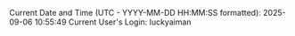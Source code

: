 Current Date and Time (UTC - YYYY-MM-DD HH:MM:SS formatted): 2025-09-06 10:55:49
Current User's Login: luckyaiman

